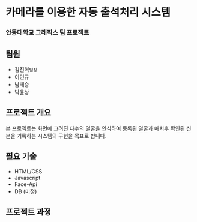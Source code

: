 # 카메라를 이용한 자동 출석처리 시스템
### 안동대학교 그래픽스 팀 프로젝트 

## 팀원
* 김진혁``팀장``
* 이민규
* 남태승
* 박윤상

## 프로젝트 개요
본 프로젝트는 화면에 그려진 다수의 얼굴을 인식하여
등록된 얼굴과 매치후 확인된 신분을 기록하는 시스템의 구현을 목표로 합니다.

## 필요 기술
* HTML/CSS
* Javascript
* Face-Api
* DB (미정)

## 프로젝트 과정

